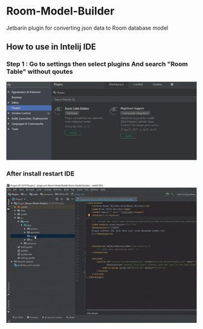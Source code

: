 # Room-Model-Builder
Jetbarin plugin for converting json data to Room database model

## How to use in Intelij IDE 

### Step 1 : Go to settings then select plugins And search "Room Table" without qoutes

![Alt Text](https://github.com/gokul42252/Room-Model-Builder/blob/master/Capture.PNG)

### After install restart IDE


![Alt Text](https://github.com/gokul42252/Room-Model-Builder/blob/master/room%20model%20builder.gif)
